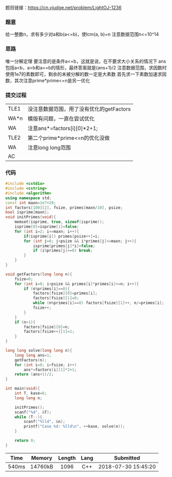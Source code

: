 题目链接：<https://cn.vjudge.net/problem/LightOJ-1236>

### 题意
给一整数n，求有多少对a和b(a<=b)，使lcm(a, b)=n
注意数据范围n<=10^14

### 思路
唯一分解定理
要注意的是条件a<=b，这就是说，在不要求大小关系的情况下
ans包括a<b，a>b和a==b的情形，最终答案就是(ans+1)/2
注意数据范围，求因数时使用1e7的素数即可，剩余的未被分解的数一定是大素数
首先求一下素数加速求因数，其次注意prime*prime<=n是另一优化

### 提交过程
|||
:-|:-
TLE1|没注意数据范围，用了没有优化的getFactors
WA*n|模版有问题，一直在尝试优化
WA|注意ans*=factors[i][0]*2+1;
TLE2|第二个prime*prime<=n的优化没做
WA|注意long long范围
AC|

### 代码
```cpp
#include <cstdio>
#include <cstring>
#include <algorithm>
using namespace std;
const int maxn=1e7+20;
int factors[100][2], fsize, primes[maxn/10], psize;
bool isprime[maxn];
void initPrimes(void){
	memset(isprime, true, sizeof(isprime));
	isprime[0]=isprime[1]=false;
	for (int i=2; i<=maxn; i++){
		if(isprime[i]) primes[psize++]=i;
		for (int j=0; j<psize && i*primes[j]<=maxn; j++){
			isprime[primes[j]*i]=false;
			if (i%primes[j]==0) break;
		}
	}
}

void getFactors(long long n){
	fsize=0;
	for (int i=0; i<psize && primes[i]*primes[i]<=n; i++){
		if (n%primes[i]==0){
			factors[fsize][0]=primes[i];
			factors[fsize][1]=0;
			while (n%primes[i]==0) factors[fsize][1]++, n/=primes[i];
			fsize++;
		}
	}
	if (n>1){
		factors[fsize][0]=n;
		factors[fsize++][1]=1;
	}
}

long long solve(long long n){
	long long ans=1;
	getFactors(n);
	for (int i=0; i<fsize; i++)
		ans*=factors[i][1]*2+1;
	return (ans+1)/2;
}

int main(void){
	int T, kase=0;
	long long n;

	initPrimes();
	scanf("%d", &T);
	while (T--){
		scanf("%lld", &n);
		printf("Case %d: %lld\n", ++kase, solve(n));
	}

	return 0;
}
```

Time|Memory|Length|Lang|Submitted
:-:|:-:|:-:|:-:|:-:
540ms|14760kB|1096|C++|2018-07-30 15:45:20